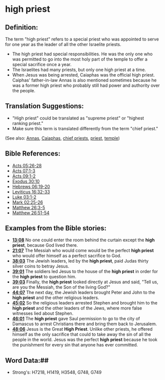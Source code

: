 # high priest #

## Definition: ##

The term "high priest" refers to a special priest who was appointed to serve for one year as the leader of all the other Israelite priests. 

* The high priest had special responsibilities. He was the only one who was permitted to go into the most holy part of the temple to offer a special sacrifice once a year.
* The Israelites had many priests, but only one high priest at a time.
* When Jesus was being arrested, Caiaphas was the official high priest. Caiphas' father-in-law Annas is also mentioned sometimes because he was a former high priest who probably still had power and authority over the people.

## Translation Suggestions: ##

* "High priest" could be translated as "supreme priest" or "highest ranking priest."
* Make sure this term is translated differently from the term "chief priest."

(See also: [Annas](../names/annas.md), [Caiaphas](../names/caiaphas.md), [chief priests](../other/chiefpriests.md), [priest](priest.md), [temple](temple.md))

## Bible References: ##

* [Acts 05:26-28](rc://en/tn/help/act/05/26)
* [Acts 07:1-3](rc://en/tn/help/act/07/01)
* [Acts 09:1-2](rc://en/tn/help/act/09/01)
* [Exodus 30:10](rc://en/tn/help/exo/30/10)
* [Hebrews 06:19-20](rc://en/tn/help/heb/06/19)
* [Leviticus 16:32-33](rc://en/tn/help/lev/16/32)
* [Luke 03:1-2](rc://en/tn/help/luk/03/01)
* [Mark 02:25-26](rc://en/tn/help/mrk/02/25)
* [Matthew 26:3-5](rc://en/tn/help/mat/26/03)
* [Matthew 26:51-54](rc://en/tn/help/mat/26/51)

## Examples from the Bible stories: ##

* __[13:08](rc://en/tn/help/obs/13/08)__ No one could enter the room behind the curtain except the __high priest__, because God lived there.
* __[21:07](rc://en/tn/help/obs/21/07)__ The Messiah who would come would be the perfect __high priest__  who would offer himself as a perfect sacrifice to God.
* __[38:03](rc://en/tn/help/obs/38/03)__ The Jewish leaders, led by the __high priest__, paid Judas thirty silver coins to betray Jesus.
* __[39:01](rc://en/tn/help/obs/39/01)__ The soldiers led Jesus to the house of the __high priest__  in order for the __high priest__  to question him.
* __[39:03](rc://en/tn/help/obs/39/03)__ Finally, the __high priest__  looked directly at Jesus and said, "Tell us, are you the Messiah, the Son of the living God?"
* __[44:07](rc://en/tn/help/obs/44/07)__ The next day, the Jewish leaders brought Peter and John to the __high priest__  and the other religious leaders.
* __[45:02](rc://en/tn/help/obs/45/02)__ So the religious leaders arrested Stephen and brought him to the __high priest__  and the other leaders of the Jews, where more false witnesses lied about Stephen.
* __[46:01](rc://en/tn/help/obs/46/01)__ The __high priest__  gave Saul permission to go to the city of Damascus to arrest Christians there and bring them back to Jerusalem.
* __[48:06](rc://en/tn/help/obs/48/06)__ Jesus is the Great __High Priest__. Unlike other priests, he offered himself as the only sacrifice that could to take away the sin of all the people in the world. Jesus was the perfect __high priest__  because he took the punishment for every sin that anyone has ever committed.

## Word Data:##

* Strong's: H7218, H1419, H3548, G748, G749
